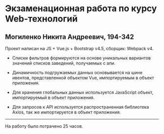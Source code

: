 # Экзаменационная работа по курсу Web-технологий 
## Могиленко Никита Андреевич, 194-342

Проект написан на JS + Vue.js + Bootstrap v4.5, сборщик: Webpack v4.

* Списки фильтров формируются на основе уникальных вариантов значений списков заведений, получаемых с апи.

* Динамичность подгружаемых данных основывается на шине ивентов, представленной объектом Vue, импортируемым в объект приложения.

* Для хранения глобальных данных используется JavaScript объект, импортируемый в объект приложения.

* Для запросов к API используется распространенная библиотека Axios, так же импортируется в объект приложения.

***
На работу было потрачено 25 часов.
